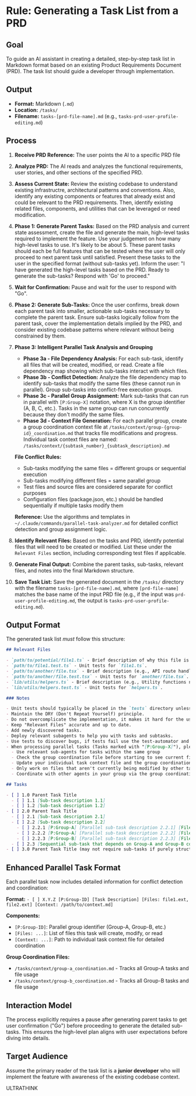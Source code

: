 # Rule: Generating a Task List from a PRD

## Goal

To guide an AI assistant in creating a detailed, step-by-step task list in Markdown format based on an existing Product Requirements Document (PRD). The task list should guide a developer through implementation.

## Output

- **Format:** Markdown (`.md`)
- **Location:** `/tasks/`
- **Filename:** `tasks-[prd-file-name].md` (e.g., `tasks-prd-user-profile-editing.md`)

## Process

1. **Receive PRD Reference:** The user points the AI to a specific PRD file
2. **Analyze PRD:** The AI reads and analyzes the functional requirements, user stories, and other sections of the specified PRD.
3. **Assess Current State:** Review the existing codebase to understand existing infrastructre, architectural patterns and conventions. Also, identify any existing components or features that already exist and could be relevant to the PRD requirements. Then, identify existing related files, components, and utilities that can be leveraged or need modification.
4. **Phase 1: Generate Parent Tasks:** Based on the PRD analysis and current state assessment, create the file and generate the main, high-level tasks required to implement the feature. Use your judgement on how many high-level tasks to use. It's likely to be about 5. These parent tasks should each be full features that can be tested where the user will only proceed to next parent task until satisfied. Present these tasks to the user in the specified format (without sub-tasks yet). Inform the user: "I have generated the high-level tasks based on the PRD. Ready to generate the sub-tasks? Respond with 'Go' to proceed."
5. **Wait for Confirmation:** Pause and wait for the user to respond with "Go".
6. **Phase 2: Generate Sub-Tasks:** Once the user confirms, break down each parent task into smaller, actionable sub-tasks necessary to complete the parent task. Ensure sub-tasks logically follow from the parent task, cover the implementation details implied by the PRD, and consider existing codebase patterns where relevant without being constrained by them.
7. **Phase 3: Intelligent Parallel Task Analysis and Grouping**
   - **Phase 3a - File Dependency Analysis:** For each sub-task, identify all files that will be created, modified, or read. Create a file dependency map showing which sub-tasks interact with which files.
   - **Phase 3b - Conflict Detection:** Analyze the file dependency map to identify sub-tasks that modify the same files (these cannot run in parallel). Group sub-tasks into conflict-free execution groups.
   - **Phase 3c - Parallel Group Assignment:** Mark sub-tasks that can run in parallel with `[P:Group-X]` notation, where X is the group identifier (A, B, C, etc.). Tasks in the same group can run concurrently because they don't modify the same files.
   - **Phase 3d - Context File Generation:** For each parallel group, create a group coordination context file at `/tasks/context/group-{group-id}_coordination.md` that tracks file modifications and progress. Individual task context files are named: `/tasks/context/{subtask_number}_{subtask_description}.md`

   **File Conflict Rules:**
   - Sub-tasks modifying the same files = different groups or sequential execution
   - Sub-tasks modifying different files = same parallel group
   - Test files and source files are considered separate for conflict purposes
   - Configuration files (package.json, etc.) should be handled sequentially if multiple tasks modify them

   **Reference:** Use the algorithms and templates in `~/.claude/commands/parallel-task-analyzer.md` for detailed conflict detection and group assignment logic.

8. **Identify Relevant Files:** Based on the tasks and PRD, identify potential files that will need to be created or modified. List these under the `Relevant Files` section, including corresponding test files if applicable.
9. **Generate Final Output:** Combine the parent tasks, sub-tasks, relevant files, and notes into the final Markdown structure.
10. **Save Task List:** Save the generated document in the `/tasks/` directory with the filename `tasks-[prd-file-name].md`, where `[prd-file-name]` matches the base name of the input PRD file (e.g., if the input was `prd-user-profile-editing.md`, the output is `tasks-prd-user-profile-editing.md`).

## Output Format

The generated task list _must_ follow this structure:

```markdown
## Relevant Files

- `path/to/potential/file1.ts` - Brief description of why this file is relevant (e.g., Contains the main component for this feature).
- `path/to/file1.test.ts` - Unit tests for `file1.ts`.
- `path/to/another/file.tsx` - Brief description (e.g., API route handler for data submission).
- `path/to/another/file.test.tsx` - Unit tests for `another/file.tsx`.
- `lib/utils/helpers.ts` - Brief description (e.g., Utility functions needed for calculations).
- `lib/utils/helpers.test.ts` - Unit tests for `helpers.ts`.

### Notes

- Unit tests should typically be placed in the `tests` directory unless otherwise specified or unless if there is a test directory.
- Maintain the DRY (Don't Repeat Yourself) principle.
- Do not overcomplicate the implementation, it makes it hard for the user to review the changes.
- Keep "Relevant Files" accurate and up to date.
- Add newly discovered tasks.
- Deploy relevant subagents to help you with tasks and subtasks.
- Use tests to discover bugs, if tests fail use the test-automator and relevant language subagent to help fix it.
- When processing parallel tasks (Tasks marked with "[P:Group-X]"), please:
  - Use relevant sub-agents for tasks within the same group
  - Check the group coordination file before starting to see current file usage status
  - Update your individual task context file and the group coordination file when you complete changes
  - Only work on files that aren't currently being modified by other tasks in different groups
  - Coordinate with other agents in your group via the group coordination context file

## Tasks

- [ ] 1.0 Parent Task Title
  - [ ] 1.1 [Sub-task description 1.1]
  - [ ] 1.2 [Sub-task description 1.2]
- [ ] 2.0 Parent Task Title
  - [ ] 2.1 [Sub-task description 2.1]
  - [ ] 2.2 [Sub-task description 2.2]
    - [ ] 2.2.1 [P:Group-A] [Parallel sub-task description 2.2.1] [Files: src/component.tsx, src/component.test.tsx] [Context: /tasks/context/2.2.1_component_task.md]
    - [ ] 2.2.2 [P:Group-A] [Parallel sub-task description 2.2.2] [Files: src/utils.ts, src/utils.test.ts] [Context: /tasks/context/2.2.2_utils_task.md]
    - [ ] 2.2.3 [P:Group-B] [Parallel sub-task description 2.2.3] [Files: src/api.ts, src/api.test.ts] [Context: /tasks/context/2.2.3_api_task.md]
  - [ ] 2.3 [Sequential sub-task that depends on Group-A and Group-B completion]
- [ ] 3.0 Parent Task Title (may not require sub-tasks if purely structural or configuration)
```

## Enhanced Parallel Task Format

Each parallel task now includes detailed information for conflict detection and coordination:

**Format:** `- [ ] X.Y.Z [P:Group-ID] [Task Description] [Files: file1.ext, file2.ext] [Context: /path/to/context.md]`

**Components:**

- `[P:Group-ID]`: Parallel group identifier (Group-A, Group-B, etc.)
- `[Files: ...]`: List of files this task will create, modify, or read
- `[Context: ...]`: Path to individual task context file for detailed coordination

**Group Coordination Files:**

- `/tasks/context/group-a_coordination.md` - Tracks all Group-A tasks and file usage
- `/tasks/context/group-b_coordination.md` - Tracks all Group-B tasks and file usage

## Interaction Model

The process explicitly requires a pause after generating parent tasks to get user confirmation ("Go") before proceeding to generate the detailed sub-tasks. This ensures the high-level plan aligns with user expectations before diving into details.

## Target Audience

Assume the primary reader of the task list is a **junior developer** who will implement the feature with awareness of the existing codebase context.

ULTRATHINK
